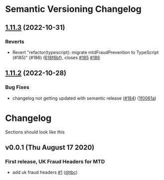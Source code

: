 # Semantic Versioning Changelog

## [1.11.3](https://github.com/intuit/user-data-for-fraud-prevention/compare/v1.11.2...v1.11.3) (2022-10-31)


### Reverts

* Revert "refactor(typescript): migrate mtdFraudPrevention to TypeScript (#185)" (#186) ([618f6bf](https://github.com/intuit/user-data-for-fraud-prevention/commit/618f6bf1253f9256451fcfe9cd51aad5e86ee97f)), closes [#185](https://github.com/intuit/user-data-for-fraud-prevention/issues/185) [#186](https://github.com/intuit/user-data-for-fraud-prevention/issues/186)

## [1.11.2](https://github.com/intuit/user-data-for-fraud-prevention/compare/v1.11.1...v1.11.2) (2022-10-28)


### Bug Fixes

* changelog not getting updated with semantic release ([#184](https://github.com/intuit/user-data-for-fraud-prevention/issues/184)) ([1f0061a](https://github.com/intuit/user-data-for-fraud-prevention/commit/1f0061aa435e83d46c5d5be656feb36924404b70))

# Changelog

Sections should look like this

<!---
## v0.0.1 (Thu Jan 17 2019) // release version and date of release

###  First release, UK Fraud Headers for MTD // Headline of release

- add uk fraud headers [#1](https://github.com/intuit/user-data-fraud-prevention/pull/1) ([@tbc](https://github.com/tbc))
- bugfix uk fraud headers [#2](https://github.com/intuit/user-data-fraud-prevention/pull/2) ([@tbc2](https://github.com/tbc2))

// List of changes, with PR description and link to PR. Also link to the contributor
--->

## v0.0.1 (Thu August 17 2020)

### First release, UK Fraud Headers for MTD

- add uk fraud headers [#1](https://github.com/intuit/user-data-fraud-prevention/pull/1) ([@tbc](https://github.com/tbc))
